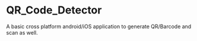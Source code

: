 # QR_Code_Detector

A basic cross platform android/iOS application to generate QR/Barcode and scan as well.
